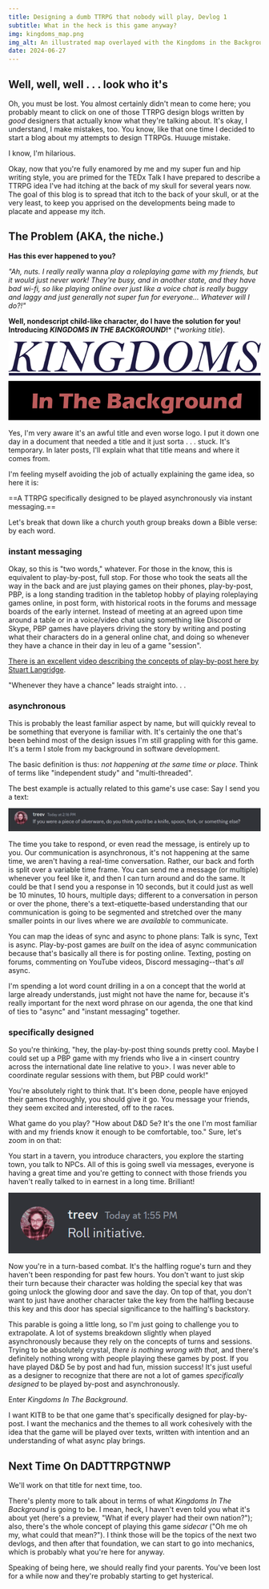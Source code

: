 ```yaml
---
title: Designing a dumb TTRPG that nobody will play, Devlog 1
subtitle: What in the heck is this game anyway?
img: kingdoms_map.png
img_alt: An illustrated map overlayed with the Kingdoms in the Background logo.
date: 2024-06-27
---
```


## Well, well, well . . . look who it's

Oh, you must be lost. You almost certainly didn't mean to come here; you probably meant to click on one of those TTRPG design blogs written by *good* designers that actually know what they're talking about. It's okay, I understand, I make mistakes, too. You know, like that one time I decided to start a blog about my attempts to design TTRPGs. Huuuge mistake.

I know, I'm hilarious.

Okay, now that you're fully enamored by me and my super fun and hip writing style, you are primed for the TEDx Talk I have prepared to describe a TTRPG idea I've had itching at the back of my skull for several years now. The goal of this blog is to spread that itch to the back of your skull, or at the very least, to keep you apprised on the developments being made to placate and appease my itch.

## The Problem (AKA, the niche.)

**Has this ever happened to you?**

*"Ah, nuts. I really really* wanna *play a roleplaying game with my friends, but it would just never work! They're busy, and in another state, and they have bad wi-fi, so like playing online over just like a voice chat is really buggy and laggy and just generally not super fun for everyone... Whatever will I do?!"*

**Well, nondescript child-like character, do I have the solution for you! Introducing** ***KINGDOMS IN THE BACKGROUND*!**\* (\**working title*).

![Kingdoms In The Background Logo](KITB_logo.png)

Yes, I'm very aware it's an awful title and even worse logo. I put it down one day in a document that needed a title and it just sorta . . . stuck. It's temporary. In later posts, I'll explain what that title means and where it comes from.

I'm feeling myself avoiding the job of actually explaining the game idea, so here it is:

==A TTRPG specifically designed to be played asynchronously via instant messaging.==

Let's break that down like a church youth group breaks down a Bible verse: by each word.

### instant messaging

Okay, so this is "two words," whatever.
For those in the know, this is equivalent to play-by-post, full stop. For those who took the seats all the way in the back and are just playing games on their phones, play-by-post, PBP, is a long standing tradition in the tabletop hobby of playing roleplaying games online, in post form, with historical roots in the forums and message boards of the early internet. Instead of meeting at an agreed upon time around a table or in a voice/video chat using something like Discord or Skype, PBP games have players driving the story by writing and posting what their characters do in a general online chat, and doing so whenever they have a chance in their day in leu of a game "session".

[There is an excellent video describing the concepts of play-by-post here by Stuart Langridge](https://youtu.be/iKFxXymWx0A?si=97qeqMnHZEqjcHK4).

"Whenever they have a chance" leads straight into. . .

### asynchronous

This is probably the least familiar aspect by name, but will quickly reveal to be something that everyone is familiar with. It's certainly the one that's been behind most of the design issues I'm still grappling with for this game. It's a term I stole from my background in software development.

The basic definition is thus: *not happening at the same time or place*. Think of terms like "independent study" and "multi-threaded".

The best example is actually related to this game's use case:
Say I send you a text:

![A Discord message from me that reads, "If you were a piece of silverware, do you think you'd be a knife, spoon, fork, or something else?"](discord_message_1.png)

The time you take to respond, or even read the message, is entirely up to you. Our communication is asynchronous, it's not happening at the same time, we aren't having a real-time conversation. Rather, our back and forth is split over a variable time frame. You can send me a message (or multiple) whenever you feel like it, and then I can turn around and do the same. It could be that I send you a response in 10 seconds, but it could just as well be 10 minutes, 10 hours, multiple days; different to a conversation in person or over the phone, there's a text-etiquette-based understanding that our communication is going to be segmented and stretched over the many smaller points in our lives where we are *available* to communicate.

You can map the ideas of sync and async to phone plans: Talk is sync, Text is async. Play-by-post games are *built* on the idea of async communication because that's basically all there is for posting online. Texting, posting on forums, commenting on YouTube videos, Discord messaging--that's *all* async.

I'm spending a lot word count drilling in a on a concept that the world at large already understands, just might not have the name for, because it's really important for the next word phrase on our agenda, the one that kind of ties to "async" and "instant messaging" together.

### specifically designed

So you're thinking, "hey, the play-by-post thing sounds pretty cool. Maybe I could set up a PBP game with my friends who live a in \<insert country across the international date line relative to you\>. I was never able to coordinate regular sessions with them, but PBP could work!"

You're absolutely right to think that. It's been done, people have enjoyed their games thoroughly, you should give it go. You message your friends, they seem excited and interested, off to the races.

What game do you play?
"How about D&D 5e? It's the one I'm most familiar with and my friends know it enough to be comfortable, too."
Sure, let's zoom in on that:

You start in a tavern, you introduce characters, you explore the starting town, you talk to NPCs. All of this is going swell via messages, everyone is having a great time and you're getting to connect with those friends you haven't really talked to in earnest in a long time. Brilliant!

![A Discord message from me that reads, "Roll initiative."](discord_message_2.png)

Now you're in a turn-based combat. It's the halfling rogue's turn and they haven't been responding for past few hours. You don't want to just skip their turn because their character was holding the special key that was going unlock the glowing door and save the day. On top of that, you don't want to just have another character take the key from the halfling because this key and this door has special significance to the halfling's backstory.

This parable is going a little long, so I'm just going to challenge you to extrapolate. A lot of systems breakdown slightly when played asynchronously because they rely on the concepts of turns and sessions. Trying to be absolutely crystal, *there is nothing wrong with that*, and there's definitely nothing wrong with people playing these games by post. If you have played D&D 5e by post and had fun, mission success! It's just useful as a designer to recognize that there are not a lot of games *specifically designed* to be played by-post and asynchronously.

Enter *Kingdoms In The Background*.

I want KITB to be that one game that's specifically designed for play-by-post. I want the mechanics and the themes to all work cohesively with the idea that the game will be played over texts, written with intention and an understanding of what async play brings.

## Next Time On DADTTRPGTNWP

We'll work on that title for next time, too.

There's plenty more to talk about in terms of what *Kingdoms In The Background* is going to be. I mean, heck, I haven't even told you what it's about yet (here's a preview, "What if every player had their own nation?"); also, there's the whole concept of playing this game *sidecar* ("Oh me oh my, what could that mean?"). I think those will be the topics of the next two devlogs, and then after that foundation, we can start to go into mechanics, which is probably what you're here for anyway.

Speaking of being here, we should really find your parents. You've been lost for a while now and they're probably starting to get hysterical.
